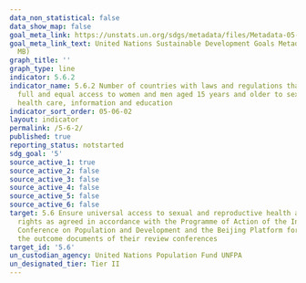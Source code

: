 ```yaml
---
data_non_statistical: false
data_show_map: false
goal_meta_link: https://unstats.un.org/sdgs/metadata/files/Metadata-05-06-02.pdf
goal_meta_link_text: United Nations Sustainable Development Goals Metadata (PDF 4.0
  MB)
graph_title: ''
graph_type: line
indicator: 5.6.2
indicator_name: 5.6.2 Number of countries with laws and regulations that guarantee
  full and equal access to women and men aged 15 years and older to sexual and reproductive
  health care, information and education
indicator_sort_order: 05-06-02
layout: indicator
permalink: /5-6-2/
published: true
reporting_status: notstarted
sdg_goal: '5'
source_active_1: true
source_active_2: false
source_active_3: false
source_active_4: false
source_active_5: false
source_active_6: false
target: 5.6 Ensure universal access to sexual and reproductive health and reproductive
  rights as agreed in accordance with the Programme of Action of the International
  Conference on Population and Development and the Beijing Platform for Action and
  the outcome documents of their review conferences
target_id: '5.6'
un_custodian_agency: United Nations Population Fund UNFPA
un_designated_tier: Tier II
---
```

